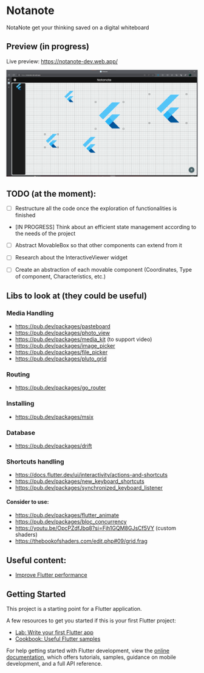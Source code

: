 # Notanote

NotaNote get your thinking saved on a digital whiteboard

## Preview (in progress)
Live preview: https://notanote-dev.web.app/

![Image](https://github.com/pragmatically-dev/notanote/blob/master/resources/notanote1.png)


## TODO (at the moment):
- [ ] Restructure all the code once the exploration of functionalities is finished
- [IN PROGRESS] Think about an efficient state management according to the needs of the project
- [ ] Abstract MovableBox so that other components can extend from it
- [ ] Research about the InteractiveViewer widget
- [ ] Create an abstraction of each movable component (Coordinates, Type of component, Characteristics, etc.)


## Libs to look at (they could be useful)

### Media Handling
- https://pub.dev/packages/pasteboard
- https://pub.dev/packages/photo_view
- https://pub.dev/packages/media_kit (to support video)
- https://pub.dev/packages/image_picker
- https://pub.dev/packages/file_picker
- https://pub.dev/packages/pluto_grid

### Routing
- https://pub.dev/packages/go_router

### Installing
- https://pub.dev/packages/msix

### Database
- https://pub.dev/packages/drift


### Shortcuts handling
- https://docs.flutter.dev/ui/interactivity/actions-and-shortcuts 
- https://pub.dev/packages/new_keyboard_shortcuts
- https://pub.dev/packages/synchronized_keyboard_listener
#### Consider to use: 
- https://pub.dev/packages/flutter_animate
- https://pub.dev/packages/bloc_concurrency
- https://youtu.be/OpcPZdfJbq8?si=Fjh1GQM8GJsCf5VY (custom shaders)
- https://thebookofshaders.com/edit.php#09/grid.frag

## Useful content:
- [Improve Flutter performance](https://www.youtube.com/watch?v=KH-3tbD7NoU)

## Getting Started

This project is a starting point for a Flutter application.

A few resources to get you started if this is your first Flutter project:

- [Lab: Write your first Flutter app](https://docs.flutter.dev/get-started/codelab)
- [Cookbook: Useful Flutter samples](https://docs.flutter.dev/cookbook)

For help getting started with Flutter development, view the
[online documentation](https://docs.flutter.dev/), which offers tutorials,
samples, guidance on mobile development, and a full API reference.
